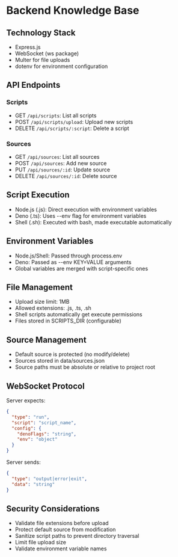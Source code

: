 # Backend Knowledge Base

## Technology Stack
- Express.js
- WebSocket (ws package)
- Multer for file uploads
- dotenv for environment configuration

## API Endpoints

### Scripts
- GET `/api/scripts`: List all scripts
- POST `/api/scripts/upload`: Upload new scripts
- DELETE `/api/scripts/:script`: Delete a script

### Sources
- GET `/api/sources`: List all sources
- POST `/api/sources`: Add new source
- PUT `/api/sources/:id`: Update source
- DELETE `/api/sources/:id`: Delete source

## Script Execution
- Node.js (.js): Direct execution with environment variables
- Deno (.ts): Uses --env flag for environment variables
- Shell (.sh): Executed with bash, made executable automatically

## Environment Variables
- Node.js/Shell: Passed through process.env
- Deno: Passed as --env KEY=VALUE arguments
- Global variables are merged with script-specific ones

## File Management
- Upload size limit: 1MB
- Allowed extensions: .js, .ts, .sh
- Shell scripts automatically get execute permissions
- Files stored in SCRIPTS_DIR (configurable)

## Source Management
- Default source is protected (no modify/delete)
- Sources stored in data/sources.json
- Source paths must be absolute or relative to project root

## WebSocket Protocol
Server expects:
```json
{
  "type": "run",
  "script": "script_name",
  "config": {
    "denoFlags": "string",
    "env": "object"
  }
}
```

Server sends:
```json
{
  "type": "output|error|exit",
  "data": "string"
}
```

## Security Considerations
- Validate file extensions before upload
- Protect default source from modification
- Sanitize script paths to prevent directory traversal
- Limit file upload size
- Validate environment variable names